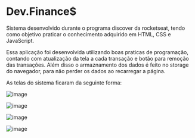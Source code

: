# Dev.Finance$

Sistema desenvolvido durante o programa discover da rocketseat, tendo como objetivo praticar o conhecimento adquirido em HTML, CSS e JavaScript.

Essa aplicação foi desenvolvida utilizando boas praticas de programação, contando com atualização da tela a cada transação e botão para remoção das transações. Além disso o armaznamento dos dados é feito no storage do navegador, para não perder os dados ao recarregar a página.  

As telas do sistema ficaram da seguinte forma:

![image](https://user-images.githubusercontent.com/74268252/122648086-cb3ce100-d0fd-11eb-9808-cbae170bdfbf.png)

![image](https://user-images.githubusercontent.com/74268252/122648096-db54c080-d0fd-11eb-9d6c-0b402f8c3912.png)

![image](https://user-images.githubusercontent.com/74268252/122648108-ec9dcd00-d0fd-11eb-8bb1-fda210eec9a6.png)

![image](https://user-images.githubusercontent.com/74268252/122648113-f6273500-d0fd-11eb-9d40-64d9d134751d.png)

